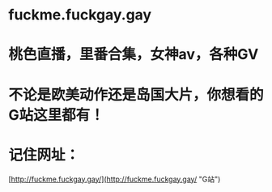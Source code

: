 # fuckme.fuckgay.gay

# 桃色直播，里番合集，女神av，各种GV

# 不论是欧美动作还是岛国大片，你想看的G站这里都有！

# 记住网址：

[http://fuckme.fuckgay.gay/](http://fuckme.fuckgay.gay/ "G站")
